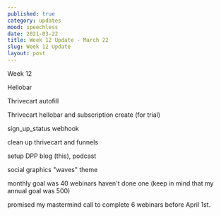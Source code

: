 ```yaml
---
published: true
category: updates
mood: speechless
date: 2021-03-22
title: Week 12 Update - March 22
slug: Week 12 Update
layout: post
---
```


Week 12

Hellobar

Thrivecart autofill 

Thrivecart hellobar and subscription create (for trial)

sign_up_status webhook

clean up thrivecart and funnels

setup DPP blog (this), podcast 

social graphics "waves" theme

monthly goal was 40 webinars
haven't done one
(keep in mind that my annual goal was 500)

promised my mastermind call to complete 6 webinars before April 1st.